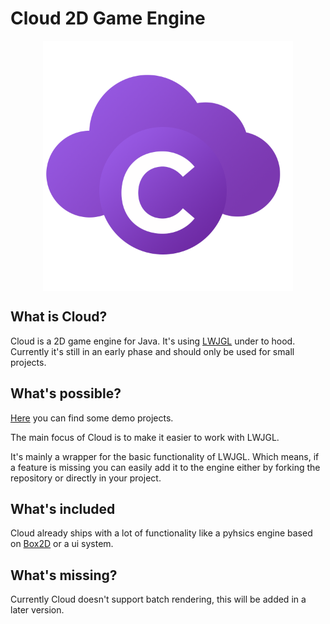 # Cloud 2D Game Engine

<div style="width: 100%; display: flex; justify-content: center;">
    <img src="logo.png" alt="isolated" width="400"/>
</div>

## What is Cloud?

Cloud is a 2D game engine for Java. It's using [LWJGL]() under to hood. Currently it's still in an early phase and should only be used for small projects.

## What's possible?

[Here]() you can find some demo projects.

The main focus of Cloud is to make it easier to work with LWJGL.

It's mainly a wrapper for the basic functionality of LWJGL.
Which means, if a feature is missing you can easily add it to the engine either by forking the repository or directly in your project.

## What's included

Cloud already ships with a lot of functionality like a pyhsics engine based on [Box2D]() or a ui system.

## What's missing?

Currently Cloud doesn't support batch rendering, this will be added in a later version.
